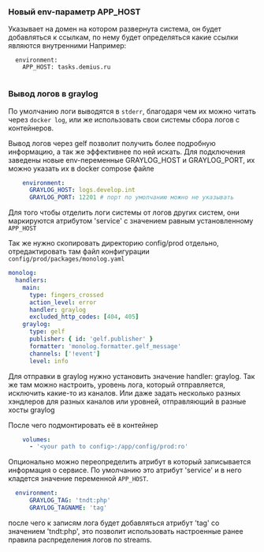 
### Новый env-параметр APP_HOST
Указывает на домен на котором развернута система, он будет добавляться к ссылкам, по нему будет определяться какие 
ссылки являются внутренними
  Например:
```
  environment:
    APP_HOST: tasks.demius.ru
    
```

### Вывод логов в graylog

По умолчанию логи выводятся в `stderr`, благодаря чем их можно читать через `docker log`, или же использовать свои 
системы сбора логов с контейнеров.

Вывод логов через gelf позволит получить более подробную информацию, а так же эффективнее по ней искать.
Для подключения заведены новые env-переменные GRAYLOG_HOST и GRAYLOG_PORT, их можно указать их в docker compose файле
```yaml
    environment:
      GRAYLOG_HOST: logs.develop.int
      GRAYLOG_PORT: 12201 # порт по умолчанию можно не указывать
```
Для того чтобы отделить логи системы от логов других систем, они маркируются атрибутом 'service' с значением равным установленному `APP_HOST`

Так же нужно скопировать директорию config/prod отдельно, отредактировать там файл конфигурации 
`config/prod/packages/monolog.yaml`
```yaml
monolog:
  handlers:
    main:
      type: fingers_crossed
      action_level: error
      handler: graylog
      excluded_http_codes: [404, 405]
    graylog:
      type: gelf
      publisher: { id: 'gelf.publisher' }
      formatter: 'monolog.formatter.gelf_message'
      channels: ['!event']
      level: info
```
Для отправки в graylog нужно установить значение handler: graylog. Так же там можно настроить, уровень лога, который 
отправляется, исключить какие-то из каналов. Или даже задать несколько разных хэндлеров для разных каналов или уровней, 
отправляющий в разные хосты graylog

После чего подмонтировать её в контейнер
```yaml
    volumes:
      - '<your path to config>:/app/config/prod:ro'
```

Опционально можно переопределить атрибут в который записывается информация о сервисе. По умолчанию это атрибут 'service'
и в него кладется значение переменной `APP_HOST`. 
```yaml
  environment:
      GRAYLOG_TAG: 'tndt:php'
      GRAYLOG_TAGNAME: 'tag'
```
после чего к записям лога будет добавляться атрибут 'tag' со значением 'tndt:php', это позволит использовать настроенные
ранее правила распределения логов по streams.

